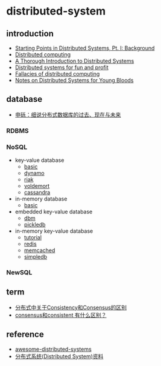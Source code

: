 # distributed-system

## introduction

- [Starting Points in Distributed Systems, Pt. I: Background](https://augescens.com/2014/01/18/dist-systems-starting-pts-i/)
- [Distributed computing](https://en.wikipedia.org/wiki/Distributed_computing)
- [A Thorough Introduction to Distributed Systems](https://hackernoon.com/a-thorough-introduction-to-distributed-systems-3b91562c9b3c)
- [Distributed systems for fun and profit](http://book.mixu.net/distsys/single-page.html)
- [Fallacies of distributed computing](https://en.wikipedia.org/wiki/Fallacies_of_distributed_computing)
- [Notes on Distributed Systems for Young Bloods](https://wenku.baidu.com/view/2ed750eeaf1ffc4fff47ac70.html)

## database

- [申砾：细说分布式数据库的过去、现在与未来](https://zhuanlan.zhihu.com/p/26676711)

### RDBMS

### NoSQL

- key-value database
  - [basic](https://github.com/gaoxinge/distributed-system/tree/master/NoSQL/key-value%20database/basic)
  - [dynamo](https://github.com/gaoxinge/distributed-system/tree/master/NoSQL/key-value%20database/dynamo)
  - [riak](https://github.com/gaoxinge/distributed-system/tree/master/NoSQL/key-value%20database/riak)
  - [voldemort](https://github.com/gaoxinge/distributed-system/tree/master/NoSQL/key-value%20database/voldemort)
  - [cassandra](https://github.com/gaoxinge/distributed-system/tree/master/NoSQL/key-value%20database/cassandra)
- in-memory database
  - [basic](https://github.com/gaoxinge/distributed-system/tree/master/NoSQL/in-memory%20database/basic)
- embedded key-value database
  - [dbm](https://github.com/gaoxinge/distributed-system/tree/master/NoSQL/embedded%20key-value%20database/dbm)
  - [pickledb](https://github.com/gaoxinge/distributed-system/tree/master/NoSQL/embedded%20key-value%20database/pickledb)
- in-memory key-value database
  - [tutorial](https://github.com/gaoxinge/distributed-system/tree/master/NoSQL/in-memory%20key-value%20database/tutorial)
  - [redis](https://github.com/gaoxinge/distributed-system/tree/master/NoSQL/in-memory%20key-value%20database/redis)
  - [memcached](https://github.com/gaoxinge/distributed-system/tree/master/NoSQL/in-memory%20key-value%20database/memcached)
  - [simpledb](https://github.com/gaoxinge/distributed-system/tree/master/NoSQL/in-memory%20key-value%20database/simpledb)

### NewSQL

## term

- [分布式中关于Consistency和Consensus的区别](https://www.cnblogs.com/simon0227/archive/2012/05/08/2490149.html)
- [consensus和consistent 有什么区别？](https://www.zhihu.com/question/40588186)

## reference

- [awesome-distributed-systems](https://github.com/theanalyst/awesome-distributed-systems)
- [分布式系统(Distributed System)资料](https://github.com/ty4z2008/Qix/blob/master/ds.md)